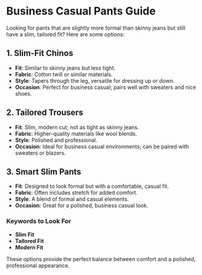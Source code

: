 # Business Casual Pants Guide

Looking for pants that are slightly more formal than skinny jeans but still have a slim, tailored fit? Here are some options:

## 1. Slim-Fit Chinos
- **Fit**: Similar to skinny jeans but less tight.
- **Fabric**: Cotton twill or similar materials.
- **Style**: Tapers through the leg, versatile for dressing up or down.
- **Occasion**: Perfect for business casual; pairs well with sweaters and nice shoes.

## 2. Tailored Trousers
- **Fit**: Slim, modern cut; not as tight as skinny jeans.
- **Fabric**: Higher-quality materials like wool blends.
- **Style**: Polished and professional.
- **Occasion**: Ideal for business casual environments; can be paired with sweaters or blazers.

## 3. Smart Slim Pants
- **Fit**: Designed to look formal but with a comfortable, casual fit.
- **Fabric**: Often includes stretch for added comfort.
- **Style**: A blend of formal and casual elements.
- **Occasion**: Great for a polished, business casual look.

### Keywords to Look For
- **Slim Fit**
- **Tailored Fit**
- **Modern Fit**

These options provide the perfect balance between comfort and a polished, professional appearance.